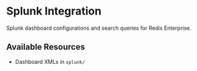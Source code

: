 # Splunk Integration
Splunk dashboard configurations and search queries for Redis Enterprise.

## Available Resources
- Dashboard XMLs in `splunk/`
